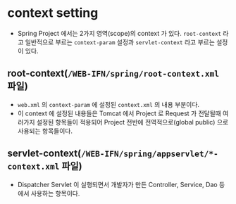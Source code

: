 # context setting
- Spring Project 에서는 2가지 영역(scope)의 context 가 있다. 
`root-context` 라고 일반적으로 부르는 `context-param` 설정과
`servlet-context` 라고 부르는 설정이 있다.

## root-context(`/WEB-IFN/spring/root-context.xml` 파일)
- `web.xml` 의 `context-param` 에 설정된 `context.xml` 의 내용 부분이다.
- 이 context 에 설정된 내용들은 Tomcat 에서 Project 로 Request 가 전달될때 여러가지 설정된 항목들이 적용되어 Project 전반에 전역적으로(global public) 으로 사용되는 항목들이다.

## servlet-context(`/WEB-IFN/spring/appservlet/*-context.xml` 파일)
- Dispatcher Servlet 이 실행되면서 개발자가 만든 Controller, Service, Dao 등에서 사용하는 항목이다.

